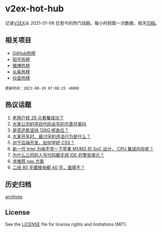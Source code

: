 # v2ex-hot-hub

 记录[V2EX](https://www.v2ex.com/)从 2021-01-06 日至今的热门话题。每小时抓取一次数据，按天[归档](archives)。
 
 ## 相关项目

- [GitHub热榜](https://github.com/lonnyzhang423/github-hot-hub)
- [知乎热榜](https://github.com/lonnyzhang423/zhihu-hot-hub)
- [微博热榜](https://github.com/lonnyzhang423/weibo-hot-hub)
- [头条热榜](https://github.com/lonnyzhang423/toutiao-hot-hub)
- [抖音热榜](https://github.com/lonnyzhang423/douyin-hot-hub)


 `更新时间：2022-08-19 07:08:25 +0800`

## 热议话题

1. [老用户转 29 元套餐成功了](https://www.v2ex.com/t/873772)
1. [大家公司的项目代码会写的尽善尽美吗](https://www.v2ex.com/t/873709)
1. [是否还能坚持 128G 呢各位？](https://www.v2ex.com/t/873671)
1. [大家开车时，最讨厌的违法行为是什么？](https://www.v2ex.com/t/873660)
1. [对于后端开发，如何学好 CSS？](https://www.v2ex.com/t/873641)
1. [新一代 Intel 为啥不学一下苹果 M1/M2 的 SoC 设计， CPU 集成内存呢？](https://www.v2ex.com/t/873674)
1. [为什么公司的人写代码都无视 IDE 的警告提示？](https://www.v2ex.com/t/873803)
1. [求推荐 nas 方案](https://www.v2ex.com/t/873623)
1. [二线 80 平置换帝都 40 平，值得不？](https://www.v2ex.com/t/873667)

## 历史归档

[archives](archives)

## License

See the [LICENSE](LICENSE) file for license rights and limitations (MIT).
